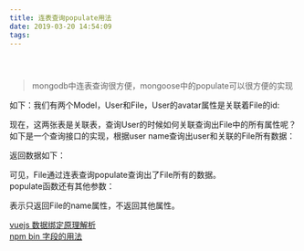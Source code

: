 ```yaml
---
title: 连表查询populate用法
date: 2019-03-20 14:54:09
tags:
---
```


<div class="post-block"><link itemprop="mainEntityOfPage" href="http://cmszlx.win/2019/03/20/连表查询populate用法/"><span hidden="" itemprop="author" itemscope="" itemtype="http://schema.org/Person"><meta itemprop="name" content="linXiao"><meta itemprop="description" content=""><meta itemprop="image" content="/images/avatar.gif"></span><span hidden="" itemprop="publisher" itemscope="" itemtype="http://schema.org/Organization"><meta itemprop="name" content="Hurry"></span><header class="post-header"><h1 class="post-title" itemprop="name headline"></h1><div class="post-meta"><span class="post-time"><span class="post-meta-item-icon"><i class="fa fa-calendar-o"></i></span></span></div></header><div class="post-body" itemprop="articleBody"><blockquote><p>mongodb中连表查询很方便，mongoose中的populate可以很方便的实现</p></blockquote><p>如下：我们有两个Model，User和File，User的avatar属性是关联着File的id:</p><precode language="javascript" precodenum="0"></precode><p>现在，这两张表是关联表，查询User的时候如何关联查询出File中的所有属性呢？<br>如下是一个查询接口的实现，根据user name查询出user和关联的File所有数据：</p><precode language="javascript" precodenum="1"></precode><p>返回数据如下：</p><precode language="javascript" precodenum="2"></precode><p>可见，File通过连表查询populate查询出了File所有的数据。<br>populate函数还有其他参数：</p><precode language="javascript" precodenum="3"></precode><p>表示只返回File的name属性，不返回其他属性。</p></div><footer class="post-footer"><div class="post-nav"><div class="post-nav-next post-nav-item"><a href="/2018/09/20/vuejs数据绑定原理/" rel="next" title="vuejs 数据绑定原理解析"><i class="fa fa-chevron-left"></i> vuejs 数据绑定原理解析 </a></div><span class="post-nav-divider"></span><div class="post-nav-prev post-nav-item"><a href="/2019/03/20/字段的用法/" rel="prev" title="npm bin 字段的用法"> npm bin 字段的用法 <i class="fa fa-chevron-right"></i></a></div></div></footer></div>
